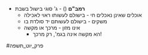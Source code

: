 * **רמב"ם** () - ג' סוגי בישול בשבת
	* אוכלים שאינן נאכלים חי - בישולם לעשותו ראוי לאכילה
	* משקים - בישולם לעשותם יד סולדת בו
	* אינו מזון - מרכך או מקשה
		* הא מקשה אינה בגמ', רק מרכך\!

#פרק_יוט_תשפה
